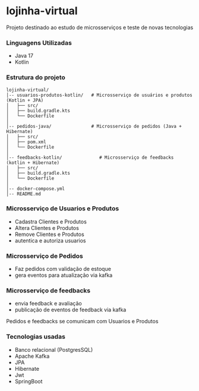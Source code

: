 # lojinha-virtual

Projeto destinado ao estudo de microsserviços e teste de novas tecnologias

### Linguagens Utilizadas

- Java 17
- Kotlin 

### Estrutura do projeto

```
lojinha-virtual/
│-- usuarios-produtos-kotlin/   # Microsserviço de usuários e produtos (Kotlin + JPA)
│   ├── src/
│   ├── build.gradle.kts
│   └── Dockerfile
│
│-- pedidos-java/               # Microsserviço de pedidos (Java + Hibernate)
│   ├── src/
│   ├── pom.xml
│   └── Dockerfile
│
│-- feedbacks-kotlin/              # Microsserviço de feedbacks (kotlin + Hibernate)
│   ├── src/
│   ├── build.gradle.kts
│   └── Dockerfile
│
│-- docker-compose.yml            
│-- README.md
```

### Microsserviço de Usuarios e Produtos 

- Cadastra Clientes e Produtos
- Altera Clientes e Produtos
- Remove Clientes e Produtos
- autentica e autoriza usuarios

### Microsserviço de Pedidos
- Faz pedidos com validação de estoque
- gera eventos para atualização via kafka

### Microsserviço de feedbacks
- envia feedback e avaliação
- publicação de eventos de feedback via kafka

Pedidos e feedbacks se comunicam com Usuarios e Produtos

### Tecnologias usadas
- Banco relacional (PostgresSQL)
- Apache Kafka
- JPA
- Hibernate
- Jwt
- SpringBoot